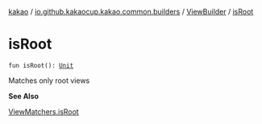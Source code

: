 [kakao](../../index.md) / [io.github.kakaocup.kakao.common.builders](../index.md) / [ViewBuilder](index.md) / [isRoot](./is-root.md)

# isRoot

`fun isRoot(): `[`Unit`](https://kotlinlang.org/api/latest/jvm/stdlib/kotlin/-unit/index.html)

Matches only root views

**See Also**

[ViewMatchers.isRoot](#)

